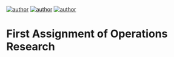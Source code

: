 [![author](https://img.shields.io/badge/author-ItamarRocha-black.svg)](https://github.com/ItamarRocha) 
[![author](https://img.shields.io/badge/author-joallace-black.svg)](https://github.com/joallace) 
[![author](https://img.shields.io/badge/author-jpvt-black.svg)](https://github.com/jpvt) 

# First Assignment of Operations Research


